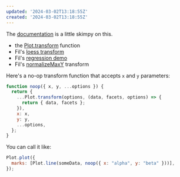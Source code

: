 ```yaml
---
updated: '2024-03-02T13:18:55Z'
created: '2024-03-02T13:18:55Z'
---
```

The [documentation](https://observablehq.com/plot/features/transforms#custom-transforms) is a little skimpy on this.
- the [Plot.transform](https://observablehq.com/plot/features/transforms#transform) function
- Fil's [loess transform](https://observablehq.com/@observablehq/plot-loess-168)
- Fil's [regression demo](https://observablehq.com/@fil/plot-regression)
- Fil's [normalizeMaxY](https://observablehq.com/@fil/plot-splom#normalizeMaxY) transform

Here's a no-op transform function that accepts `x` and `y` parameters:

```js
function noop({ x, y, ...options }) {
  return {
    ...Plot.transform(options, (data, facets, options) => {
      return { data, facets };
    }),
    x: x,
    y: y,
    ...options,
  };
}
```

You can call it like:

```js
Plot.plot({
  marks: [Plot.line(someData, noop({ x: "alpha", y: "beta" }))],
});
```